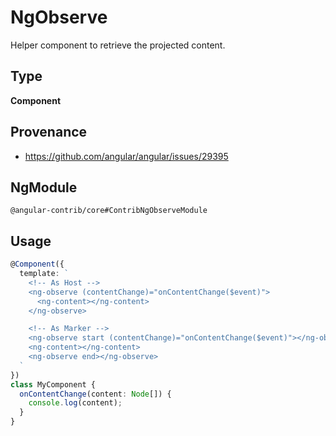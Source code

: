 # NgObserve

Helper component to retrieve the projected content.

## Type

**Component**

## Provenance

+ https://github.com/angular/angular/issues/29395

## NgModule

`@angular-contrib/core#ContribNgObserveModule`

## Usage

```typescript
@Component({
  template: `
    <!-- As Host -->
    <ng-observe (contentChange)="onContentChange($event)">
      <ng-content></ng-content>
    </ng-observe>

    <!-- As Marker -->
    <ng-observe start (contentChange)="onContentChange($event)"></ng-observe>
    <ng-content></ng-content>
    <ng-observe end></ng-observe>
  `
})
class MyComponent {
  onContentChange(content: Node[]) {
    console.log(content);
  }
}
```
